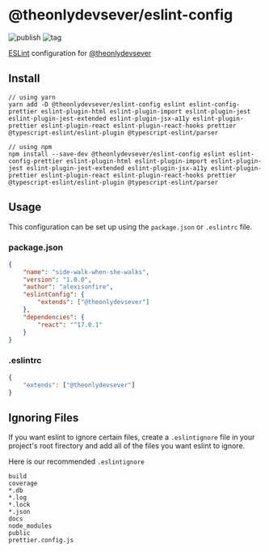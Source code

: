 # @theonlydevsever/eslint-config

![publish](https://github.com/theonlydevsever/eslint-config/actions/workflows/publish.yml/badge.svg)
![tag](https://github.com/theonlydevsever/eslint-config/actions/workflows/tag.yml/badge.svg)

[ESLint](https://eslint.org/) configuration for [@theonlydevsever](https://github.com/theonlydevsever)

## Install

```
// using yarn
yarn add -D @theonlydevsever/eslint-config eslint eslint-config-prettier eslint-plugin-html eslint-plugin-import eslint-plugin-jest eslint-plugin-jest-extended eslint-plugin-jsx-a11y eslint-plugin-prettier eslint-plugin-react eslint-plugin-react-hooks prettier @typescript-eslint/eslint-plugin @typescript-eslint/parser

// using npm
npm install --save-dev @theonlydevsever/eslint-config eslint eslint-config-prettier eslint-plugin-html eslint-plugin-import eslint-plugin-jest eslint-plugin-jest-extended eslint-plugin-jsx-a11y eslint-plugin-prettier eslint-plugin-react eslint-plugin-react-hooks prettier @typescript-eslint/eslint-plugin @typescript-eslint/parser
```

## Usage

This configuration can be set up using the `package.json` or `.eslintrc` file.

### package.json

```json
{
    "name": "side-walk-when-she-walks",
    "version": "1.0.0",
    "author": "alexisonfire",
    "eslintConfig": {
        "extends": ["@theonlydevsever"]
    },
    "dependencies": {
        "react": "^17.0.1"
    }
}
```

### .eslintrc

```js
{
    "extends": ["@theonlydevsever"]
}
```

## Ignoring Files

If you want eslint to ignore certain files, create a `.eslintignore` file in your project's root firectory and add all of the files you want eslint to ignore.

Here is our recommended `.eslintignore`

```
build
coverage
*.db
*.log
*.lock
*.json
docs
node_modules
public
prettier.config.js
```
